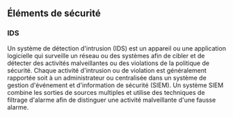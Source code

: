 ## Éléments de sécurité

### IDS

Un système de détection d'intrusion (IDS) est un appareil ou une application logicielle qui surveille un réseau ou des systèmes
afin de cibler et de détecter des activités malveillantes ou des violations de la politique de sécurité. Chaque activité
d'intrusion ou de violation est généralement rapportée soit à un administrateur ou centralisée dans un système de gestion
d'événement et d'information de sécurité (SIEM). Un système SIEM combine les sorties de sources multiples et utilise des
techniques de filtrage d'alarme afin de distinguer une activité malveillante d'une fausse alarme.
